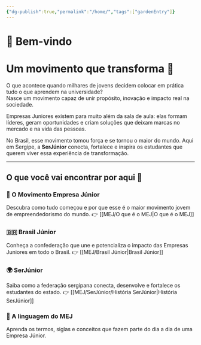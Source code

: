 ```yaml
---
{"dg-publish":true,"permalink":"/home/","tags":["gardenEntry"]}
---
```


# 👋 Bem-vindo

# Um movimento que transforma 🌱

O que acontece quando milhares de jovens decidem colocar em prática tudo o que aprendem na universidade?  
Nasce um movimento capaz de unir propósito, inovação e impacto real na sociedade.

Empresas Juniores existem para muito além da sala de aula: elas formam líderes, geram oportunidades e criam soluções que deixam marcas no mercado e na vida das pessoas.

No Brasil, esse movimento tomou força e se tornou o maior do mundo. Aqui em Sergipe, a **SerJúnior** conecta, fortalece e inspira os estudantes que querem viver essa experiência de transformação.

---

## O que você vai encontrar por aqui 🚀
### 🚀 O Movimento Empresa Júnior

Descubra como tudo começou e por que esse é o maior movimento jovem de empreendedorismo do mundo.
👉 [[MEJ/O que é o MEJ\|O que é o MEJ]]

### 🇧🇷 Brasil Júnior

Conheça a confederação que une e potencializa o impacto das Empresas Juniores em todo o Brasil.
👉 [[MEJ/Brasil Júnior\|Brasil Júnior]]

### 🌍 SerJúnior

Saiba como a federação sergipana conecta, desenvolve e fortalece os estudantes do estado.
👉 [[MEJ/SerJúnior/História SerJúnior\|História SerJúnior]]

### 📖 A linguagem do MEJ

Aprenda os termos, siglas e conceitos que fazem parte do dia a dia de uma Empresa Júnior.